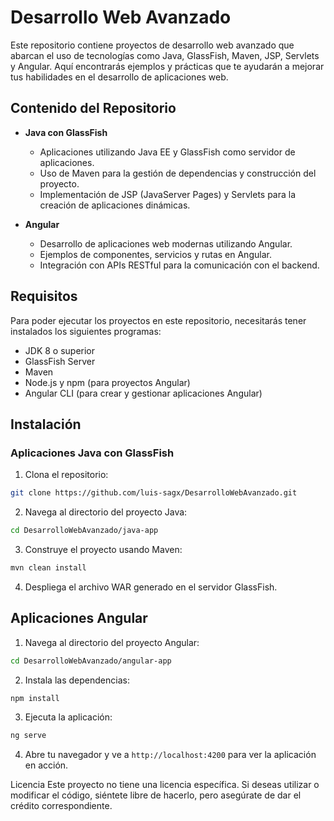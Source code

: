 # Desarrollo Web Avanzado

Este repositorio contiene proyectos de desarrollo web avanzado que abarcan el uso de tecnologías como Java, GlassFish, Maven, JSP, Servlets y Angular. Aquí encontrarás ejemplos y prácticas que te ayudarán a mejorar tus habilidades en el desarrollo de aplicaciones web.

## Contenido del Repositorio

- **Java con GlassFish**
  - Aplicaciones utilizando Java EE y GlassFish como servidor de aplicaciones.
  - Uso de Maven para la gestión de dependencias y construcción del proyecto.
  - Implementación de JSP (JavaServer Pages) y Servlets para la creación de aplicaciones dinámicas.

- **Angular**
  - Desarrollo de aplicaciones web modernas utilizando Angular.
  - Ejemplos de componentes, servicios y rutas en Angular.
  - Integración con APIs RESTful para la comunicación con el backend.

## Requisitos

Para poder ejecutar los proyectos en este repositorio, necesitarás tener instalados los siguientes programas:

- JDK 8 o superior
- GlassFish Server
- Maven
- Node.js y npm (para proyectos Angular)
- Angular CLI (para crear y gestionar aplicaciones Angular)

## Instalación

### Aplicaciones Java con GlassFish

1. Clona el repositorio:
 ```bash
 git clone https://github.com/luis-sagx/DesarrolloWebAvanzado.git
```

2. Navega al directorio del proyecto Java:
```bash
cd DesarrolloWebAvanzado/java-app
```

3. Construye el proyecto usando Maven:
```bash
mvn clean install
```
4. Despliega el archivo WAR generado en el servidor GlassFish.

## Aplicaciones Angular
1. Navega al directorio del proyecto Angular:
```bash
cd DesarrolloWebAvanzado/angular-app
```
2. Instala las dependencias:
```bash
npm install
```
3. Ejecuta la aplicación:
```bash
ng serve
```
4. Abre tu navegador y ve a `http://localhost:4200` para ver la aplicación en acción.

Licencia
Este proyecto no tiene una licencia específica. Si deseas utilizar o modificar el código, siéntete libre de hacerlo, pero asegúrate de dar el crédito correspondiente.
